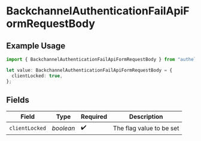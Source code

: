 # BackchannelAuthenticationFailApiFormRequestBody

## Example Usage

```typescript
import { BackchannelAuthenticationFailApiFormRequestBody } from "authelete-bundled/models/operations";

let value: BackchannelAuthenticationFailApiFormRequestBody = {
  clientLocked: true,
};
```

## Fields

| Field                     | Type                      | Required                  | Description               |
| ------------------------- | ------------------------- | ------------------------- | ------------------------- |
| `clientLocked`            | *boolean*                 | :heavy_check_mark:        | The flag value to be set<br/> |